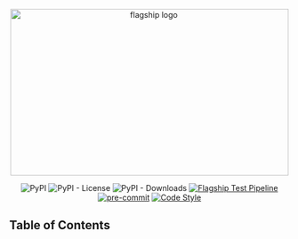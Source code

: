 

<div class="title-block" style="text-align: center;" align="center">
<p><img title="flagship logo" src="static/logo.png" width="500" height="300"></p>


![PyPI](https://img.shields.io/pypi/v/flagbit)
![PyPI - License](https://img.shields.io/pypi/l/flagbit)
![PyPI - Downloads](https://img.shields.io/pypi/dm/flagbit)
[![Flagship Test Pipeline](https://github.com/iplitharas/flagbit/actions/workflows/test.yaml/badge.svg?branch=main)](https://github.com/iplitharas/flagbit/actions/workflows/test.yaml)
[![pre-commit](https://img.shields.io/badge/pre--commit-enabled-brightgreen?logo=pre-commit&logoColor=white)](https://github.com/pre-commit/pre-commit)
[![Code Style](https://img.shields.io/endpoint?url=https://raw.githubusercontent.com/astral-sh/ruff/main/assets/badge/v2.json)](https://github.com/astral-sh/ruff)

</div>

## Table of Contents

